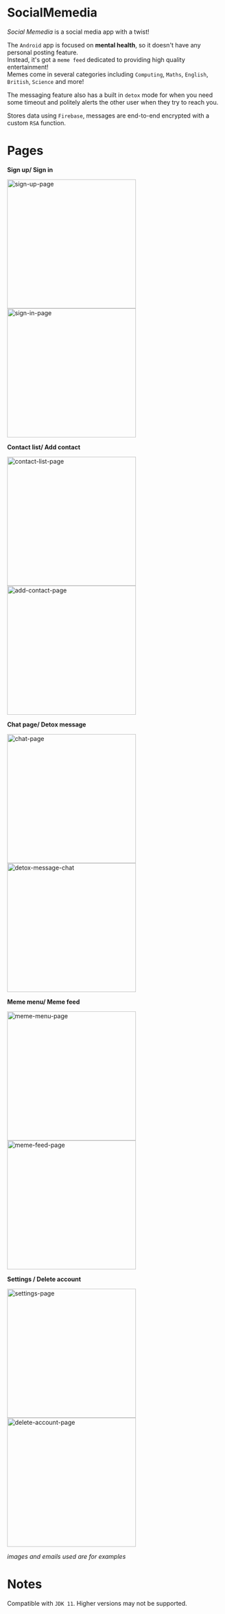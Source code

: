 # SocialMemedia

*Social Memedia* is a social media app with a twist!   

The `Android` app is focused on **mental health**, so it doesn't have any personal posting feature.   
Instead, it's got a `meme feed` dedicated to providing high quality entertainment!  
Memes come in several categories including `Computing`, `Maths`, `English`, `British`, `Science` and more!

The messaging feature also has a built in `detox` mode for when you need some timeout and politely alerts the other user when they try to reach you.

Stores data using `Firebase`, messages are end-to-end encrypted with a custom `RSA` function.


# Pages

**Sign up/ Sign in**

<img  width="300" alt="sign-up-page" src="https://github.com/YutingShang/SocialMemedia/assets/80399681/02fb35de-dee5-4d7d-9c92-4e776229568d">
<img  width="300" alt="sign-in-page" src="https://github.com/YutingShang/SocialMemedia/assets/80399681/623f6d4b-265f-4f2c-b3ee-b799de917546">

**Contact list/ Add contact**

<img width="300" alt="contact-list-page" src="https://github.com/YutingShang/SocialMemedia/assets/80399681/baa48a1a-1580-4c6e-9275-5b80e27e8044">
<img width="300" alt="add-contact-page" src="https://github.com/YutingShang/SocialMemedia/assets/80399681/37c52f89-2206-43a4-b7aa-fe818c46ec6e">

**Chat page/ Detox message**

<img width="300" alt="chat-page" src="https://github.com/YutingShang/SocialMemedia/assets/80399681/1c49bf89-4bc4-42ad-ae78-55cc73294d2b">
<img width="300" alt="detox-message-chat" src="https://github.com/YutingShang/SocialMemedia/assets/80399681/1916e129-81c4-4c01-8a46-dbb9710a726f">

**Meme menu/ Meme feed**

<img width="300" alt="meme-menu-page" src="https://github.com/YutingShang/SocialMemedia/assets/80399681/75e8e53a-53e2-4fd3-ae22-105768b11b8e">
<img width="300" alt="meme-feed-page" src="https://github.com/YutingShang/SocialMemedia/assets/80399681/1c810094-0e3c-4547-8fcf-52c4b2fb6285">

**Settings / Delete account**

<img width="300" alt="settings-page" src="https://github.com/YutingShang/SocialMemedia/assets/80399681/875b0efe-dd05-43f7-a2b0-cd8c22f7a1c1">
<img width="300" alt="delete-account-page" src="https://github.com/YutingShang/SocialMemedia/assets/80399681/094de0cd-8986-4a33-a54c-0d5e3a6b57ac">

*images and emails used are for examples*

# Notes

Compatible with `JDK 11`. Higher versions may not be supported.




